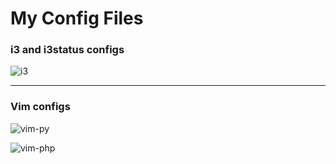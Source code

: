 # My Config Files

### i3 and i3status configs

![i3](.Images/i3.png)

******

### Vim configs

![vim-py](vim_py.png)

![vim-php](vim_php.png)
